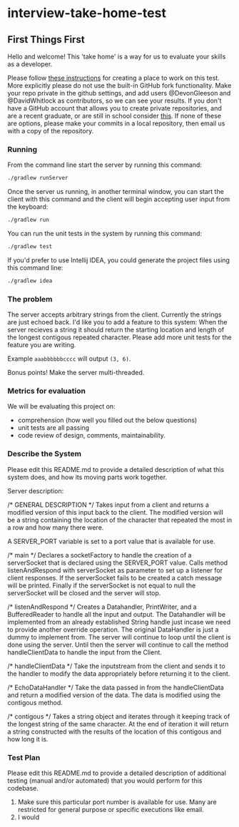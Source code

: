interview-take-home-test
========================
## First Things First
Hello and welcome! This 'take home' is a way for us to evaluate your skills as a developer. 

Please follow
[these instructions](https://help.github.com/articles/duplicating-a-repository)
for creating a place to work on this test. More explicitly please do not use the built-in GitHub fork functionality. Make your repo private in the github settings, and add users @DevonGleeson
and @DavidWhitlock as contributors, so we can see your results. If you don't have a GitHub account that allows you to create private repositories, and are a recent graduate, or are still in school consider [this](https://education.github.com/discount_requests/new). If none of these are options, please make your commits in a local repository, then email us with a copy of the repository.

### Running
From the command line start the server by running this command:
```bash
./gradlew runServer
```
Once the server us running, in another terminal window, you can start the client with this command and the client will begin accepting user input from the keyboard:
```bash
./gradlew run
```
You can run the unit tests in the system by running this command:
```bash
./gradlew test
```
If you'd prefer to use Intellij IDEA, you could generate the project files using this command line:
```bash
./gradlew idea
```
### The problem
The server accepts arbitrary strings from the client. Currently the strings are just echoed back. I'd like you to add a feature to this system: When the server recieves a string it should return the starting location and length of the longest contigous repeated character. Please add more unit tests for the feature you are writing. 

Example ```aaabbbbbbcccc``` will output ```(3, 6)```.

Bonus points! Make the server multi-threaded.

### Metrics for evaluation
We will be evaluating this project on:
* comprehension (how well you filled out the below questions) 
* unit tests are all passing
* code review of design, comments, maintainability.

### Describe the System
Please edit this README.md to provide a detailed description of what this system does, and how its moving parts work together.

Server description:

/* GENERAL DESCRIPTION */
Takes input from a client and returns a modified version of this input back to the client.
The modified version will be a string containing the location of the character that repeated the most in a row and how many there were.

A SERVER_PORT variable is set to a port value that is available for use.

/* main */
Declares a socketFactory to handle the creation of a serverSocket that is declared using the SERVER_PORT value.
Calls method listenAndRespond with serverSocket as parameter to set up a listener for client responses.
If the serverSocket fails to be created a catch message will be printed.
Finally if the serverSocket is not equal to null the serverSocket will be closed and the server will stop.

/* listenAndRespond */
Creates a Datahandler, PrintWriter, and a BufferedReader to handle all the input and output.
The Datahandler will be implemented from an already established String handle just incase we need to provide another override operation.
The original DataHandler is just a dummy to implement from.
The server will continue to loop until the client is done using the server.
Until then the server will continue to call the method handleClientData to handle the input from the Client.

/* handleClientData */
Take the inputstream from the client and sends it to the handler to modify the data appropriately before returning it to the client.

/* EchoDataHandler */
Take the data passed in from the handleClientData and return a modified version of the data.
The data is modified using the contigous method.

/* contigous */
Takes a string object and iterates through it keeping track of the longest string of the same character.
At the end of iteration it will return a string constructed with the results of the location of this contigous and how long it is.

### Test Plan
Please edit this README.md to provide a detailed description of additional testing (manual and/or automated) that you would perform for this codebase.

1) Make sure this particular port number is available for use. Many are restricted for general purpose or specific executions like email.
2) I would
